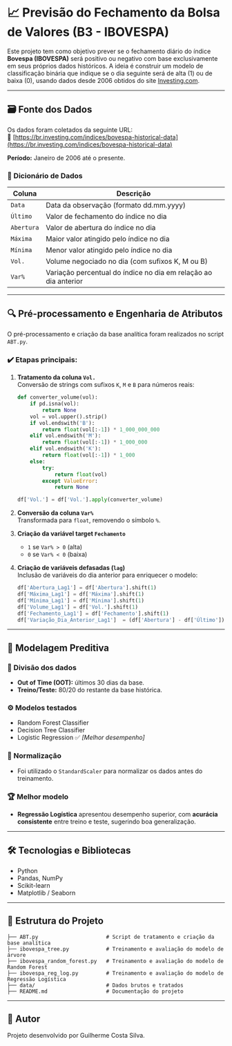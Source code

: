 
# 📈 Previsão do Fechamento da Bolsa de Valores (B3 - IBOVESPA)

Este projeto tem como objetivo prever se o fechamento diário do índice **Bovespa (IBOVESPA)** será positivo ou negativo com base exclusivamente em seus próprios dados históricos. A ideia é construir um modelo de classificação binária que indique se o dia seguinte será de alta (1) ou de baixa (0), usando dados desde 2006 obtidos do site [Investing.com](https://br.investing.com/indices/bovespa-historical-data).

---

## 🗃️ Fonte dos Dados

Os dados foram coletados da seguinte URL:  
🔗 [https://br.investing.com/indices/bovespa-historical-data](https://br.investing.com/indices/bovespa-historical-data)

**Período:** Janeiro de 2006 até o presente.

### 📑 Dicionário de Dados

| Coluna       | Descrição                                                                 |
|--------------|---------------------------------------------------------------------------|
| `Data`       | Data da observação (formato dd.mm.yyyy)                                   |
| `Último`     | Valor de fechamento do índice no dia                                      |
| `Abertura`   | Valor de abertura do índice no dia                                        |
| `Máxima`     | Maior valor atingido pelo índice no dia                                   |
| `Mínima`     | Menor valor atingido pelo índice no dia                                   |
| `Vol.`       | Volume negociado no dia (com sufixos K, M ou B)                           |
| `Var%`       | Variação percentual do índice no dia em relação ao dia anterior           |

---

## 🔍 Pré-processamento e Engenharia de Atributos

O pré-processamento e criação da base analítica foram realizados no script `ABT.py`.

### ✔️ Etapas principais:

1. **Tratamento da coluna `Vol.`**  
   Conversão de strings com sufixos `K`, `M` e `B` para números reais:
   ```python
   def converter_volume(vol):
       if pd.isna(vol):
           return None
       vol = vol.upper().strip()
       if vol.endswith('B'):
           return float(vol[:-1]) * 1_000_000_000
       elif vol.endswith('M'):
           return float(vol[:-1]) * 1_000_000
       elif vol.endswith('K'):
           return float(vol[:-1]) * 1_000
       else:
           try:
               return float(vol)
           except ValueError:
               return None

   df['Vol.'] = df['Vol.'].apply(converter_volume)
   ```

2. **Conversão da coluna `Var%`**  
   Transformada para `float`, removendo o símbolo `%`.

3. **Criação da variável target `Fechamento`**  
   - `1` se `Var% > 0` (alta)  
   - `0` se `Var% < 0` (baixa)

4. **Criação de variáveis defasadas (`lag`)**  
   Inclusão de variáveis do dia anterior para enriquecer o modelo:
   ```python
   df['Abertura_Lag1'] = df['Abertura'].shift(1)
   df['Máxima_Lag1'] = df['Máxima'].shift(1)
   df['Mínima_Lag1'] = df['Mínima'].shift(1)
   df['Volume_Lag1'] = df['Vol.'].shift(1)
   df['Fechamento_Lag1'] = df['Fechamento'].shift(1)
   df['Variação_Dia_Anterior_Lag1']  = (df['Abertura'] - df['Último']).shift(1)
   ```

---

## 🤖 Modelagem Preditiva

### 🔬 Divisão dos dados

- **Out of Time (OOT):** últimos 30 dias da base.
- **Treino/Teste:** 80/20 do restante da base histórica.

### ⚙️ Modelos testados

- Random Forest Classifier
- Decision Tree Classifier
- Logistic Regression ✅ *[Melhor desempenho]*

### 🔎 Normalização

- Foi utilizado o `StandardScaler` para normalizar os dados antes do treinamento.

### 🏆 Melhor modelo

- **Regressão Logística** apresentou desempenho superior, com **acurácia consistente** entre treino e teste, sugerindo boa generalização.

---

## 🛠️ Tecnologias e Bibliotecas

- Python
- Pandas, NumPy
- Scikit-learn
- Matplotlib / Seaborn

---

## 📂 Estrutura do Projeto

```
├── ABT.py                      # Script de tratamento e criação da base analítica
├── ibovespa_tree.py            # Treinamento e avaliação do modelo de árvore
├── ibovespa_random_forest.py   # Treinamento e avaliação do modelo de Random Forest
├── ibovespa_reg_log.py         # Treinamento e avaliação do modelo de Regressão Logística
├── data/                       # Dados brutos e tratados
├── README.md                   # Documentação do projeto
```

---

## 👤 Autor

Projeto desenvolvido por Guilherme Costa Silva.
